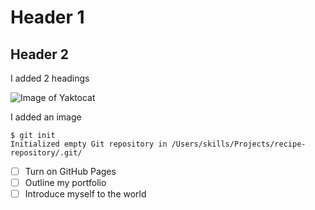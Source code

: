 # Header 1
## Header 2

I added 2 headings

![Image of Yaktocat](https://octodex.github.com/images/yaktocat.png)

I added an image


```
$ git init
Initialized empty Git repository in /Users/skills/Projects/recipe-repository/.git/
```

- [ ] Turn on GitHub Pages
- [ ] Outline my portfolio
- [ ] Introduce myself to the world
